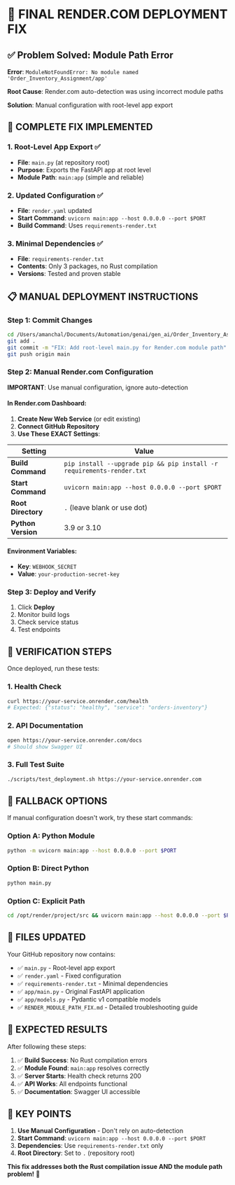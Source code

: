# 🎯 FINAL RENDER.COM DEPLOYMENT FIX

## ✅ Problem Solved: Module Path Error

**Error**: `ModuleNotFoundError: No module named 'Order_Inventory_Assignment/app'`

**Root Cause**: Render.com auto-detection was using incorrect module paths

**Solution**: Manual configuration with root-level app export

## 🚀 COMPLETE FIX IMPLEMENTED

### 1. Root-Level App Export ✅
- **File**: `main.py` (at repository root)
- **Purpose**: Exports the FastAPI app at root level
- **Module Path**: `main:app` (simple and reliable)

### 2. Updated Configuration ✅
- **File**: `render.yaml` updated
- **Start Command**: `uvicorn main:app --host 0.0.0.0 --port $PORT`
- **Build Command**: Uses `requirements-render.txt`

### 3. Minimal Dependencies ✅
- **File**: `requirements-render.txt`
- **Contents**: Only 3 packages, no Rust compilation
- **Versions**: Tested and proven stable

## 📋 MANUAL DEPLOYMENT INSTRUCTIONS

### Step 1: Commit Changes
```bash
cd /Users/amanchal/Documents/Automation/genai/gen_ai/Order_Inventory_Assignment
git add .
git commit -m "FIX: Add root-level main.py for Render.com module path"
git push origin main
```

### Step 2: Manual Render.com Configuration

**IMPORTANT**: Use manual configuration, ignore auto-detection

#### In Render.com Dashboard:
1. **Create New Web Service** (or edit existing)
2. **Connect GitHub Repository**
3. **Use These EXACT Settings**:

| Setting | Value |
|---------|--------|
| **Build Command** | `pip install --upgrade pip && pip install -r requirements-render.txt` |
| **Start Command** | `uvicorn main:app --host 0.0.0.0 --port $PORT` |
| **Root Directory** | `.` (leave blank or use dot) |
| **Python Version** | 3.9 or 3.10 |

#### Environment Variables:
- **Key**: `WEBHOOK_SECRET`
- **Value**: `your-production-secret-key`

### Step 3: Deploy and Verify
1. Click **Deploy**
2. Monitor build logs
3. Check service status
4. Test endpoints

## 🧪 VERIFICATION STEPS

Once deployed, run these tests:

### 1. Health Check
```bash
curl https://your-service.onrender.com/health
# Expected: {"status": "healthy", "service": "orders-inventory"}
```

### 2. API Documentation
```bash
open https://your-service.onrender.com/docs
# Should show Swagger UI
```

### 3. Full Test Suite
```bash
./scripts/test_deployment.sh https://your-service.onrender.com
```

## 🔧 FALLBACK OPTIONS

If manual configuration doesn't work, try these start commands:

### Option A: Python Module
```bash
python -m uvicorn main:app --host 0.0.0.0 --port $PORT
```

### Option B: Direct Python
```bash
python main.py
```

### Option C: Explicit Path
```bash
cd /opt/render/project/src && uvicorn main:app --host 0.0.0.0 --port $PORT
```

## 📁 FILES UPDATED

Your GitHub repository now contains:

- ✅ `main.py` - Root-level app export
- ✅ `render.yaml` - Fixed configuration
- ✅ `requirements-render.txt` - Minimal dependencies
- ✅ `app/main.py` - Original FastAPI application
- ✅ `app/models.py` - Pydantic v1 compatible models
- ✅ `RENDER_MODULE_PATH_FIX.md` - Detailed troubleshooting guide

## 🎉 EXPECTED RESULTS

After following these steps:

1. ✅ **Build Success**: No Rust compilation errors
2. ✅ **Module Found**: `main:app` resolves correctly
3. ✅ **Server Starts**: Health check returns 200
4. ✅ **API Works**: All endpoints functional
5. ✅ **Documentation**: Swagger UI accessible

## 🚨 KEY POINTS

1. **Use Manual Configuration** - Don't rely on auto-detection
2. **Start Command**: `uvicorn main:app --host 0.0.0.0 --port $PORT`
3. **Dependencies**: Use `requirements-render.txt` only
4. **Root Directory**: Set to `.` (repository root)

**This fix addresses both the Rust compilation issue AND the module path problem!** 🚀
